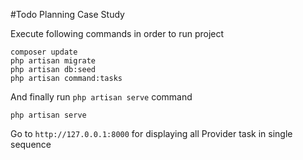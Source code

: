 #Todo Planning Case Study

Execute following commands in order to run project
````
composer update
php artisan migrate
php artisan db:seed
php artisan command:tasks
````
And finally run `php artisan serve` command
````
php artisan serve
````
Go to `http://127.0.0.1:8000` for displaying all Provider task in single sequence
